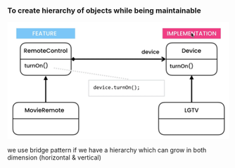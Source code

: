 ### To create hierarchy of objects while being maintainable

![img.png](img.png)

we use bridge pattern if we have a hierarchy which can grow in both dimension (horizontal & vertical)
